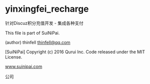# yinxingfei_recharge
针对Discuz积分充值开发 - 集成各种支付

This file is part of SuiNiPai.

(author) thinfell <thinfell@qq.com>

[SuiNiPai] Copyright (c) 2016 Qurui Inc. Code released under the MIT License.

www.suinipai.com

公司